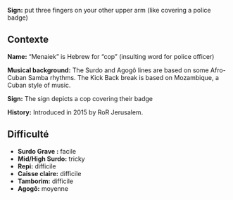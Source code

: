 **Sign:** put three fingers on your other upper arm (like covering a police
badge)

## Contexte

**Name:** “Menaiek” is Hebrew for “cop” (insulting word for police officer)

**Musical background:** The Surdo and Agogô lines are based on some Afro-Cuban
Samba rhythms. The Kick Back break is based on Mozambique, a Cuban style of
music.

**Sign:** The sign depicts a cop covering their badge

**History:** Introduced in 2015 by RoR Jerusalem.

## Difficulté

* **Surdo Grave :** facile
* **Mid/High Surdo:** tricky
* **Repi:** difficile
* **Caisse claire:** difficile
* **Tamborim:** difficile
* **Agogô:** moyenne
